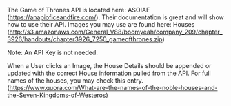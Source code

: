 The Game of Thrones API is located here: ASOIAF (https://anapioficeandfire.com/). Their documentation is great and will show how to use their API. Images you may use are found here: Houses (http://s3.amazonaws.com/General_V88/boomyeah/company_209/chapter_3926/handouts/chapter3926_7250_gameofthrones.zip)

Note: An API Key is not needed.

When a User clicks an Image, the House Details should be appended or updated with the correct House information pulled from the API. For full names of the houses, you may check this entry.(https://www.quora.com/What-are-the-names-of-the-noble-houses-and-the-Seven-Kingdoms-of-Westeros)